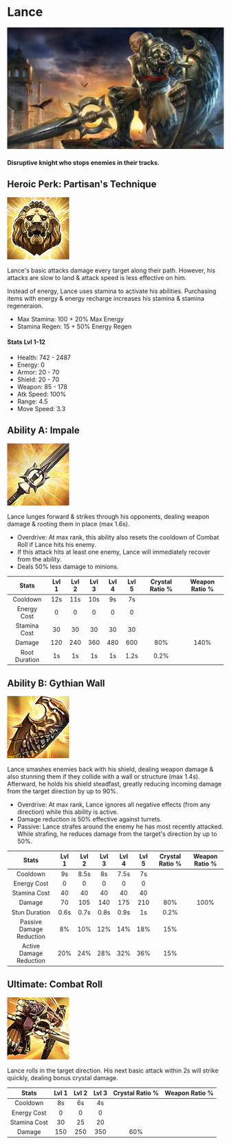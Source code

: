 # Lance

![](../../.gitbook/assets/image%20%28194%29.png)

#### Disruptive knight who stops enemies in their tracks.

## Heroic Perk: Partisan's Technique

![Partisan&apos;s Technique](../../.gitbook/assets/image%20%28385%29.png)

Lance's basic attacks damage every target along their path. However, his attacks are slow to land & attack speed is less effective on him.

Instead of energy, Lance uses stamina to activate his abilities. Purchasing items with energy & energy recharge increases his stamina & stamina regeneraion.

* Max Stamina: 100 + 20% Max Energy
* Stamina Regen: 15 + 50% Energy Regen

#### Stats Lvl 1-12

* Health: 742 - 2487
* Energy: 0
* Armor: 20 - 70
* Shield: 20 - 70
* Weapon: 85 - 178
* Atk Speed: 100%
* Range: 4.5
* Move Speed: 3.3

## Ability A: Impale

![Impale](../../.gitbook/assets/image%20%28154%29.png)

Lance lunges forward & strikes through his opponents, dealing weapon damage & rooting them in place \(max 1.6s\).

* Overdrive: At max rank, this ability also resets the cooldown of Combat Roll if Lance hits his enemy.
* If this attack hits at least one enemy, Lance will immediately recover from the ability.
* Deals 50% less damage to minions.

| Stats | Lvl 1 | Lvl 2 | Lvl 3 | Lvl 4 | Lvl 5 | Crystal      Ratio % | Weapon     Ratio % |
| :---: | :---: | :---: | :---: | :---: | :---: | :---: | :---: |
| Cooldown | 12s | 11s | 10s | 9s | 7s |  |  |
| Energy       Cost | 0 | 0 | 0 | 0 | 0 |  |  |
| Stamina    Cost | 30 | 30 | 30 | 30 | 30 |  |  |
| Damage | 120 | 240 | 360 | 480 | 600 | 80% | 140% |
| Root           Duration | 1s | 1s | 1s | 1s | 1.2s | 0.2% |  |

## Ability B: Gythian Wall

![Gythian Wall](../../.gitbook/assets/image%20%2858%29.png)

Lance smashes enemies back with his shield, dealing weapon damage & also stunning them if they collide with a wall or structure \(max 1.4s\). Afterward, he holds his shield steadfast, greatly reducing incoming damage from the target direction by up to 90%.

* Overdrive: At max rank, Lance ignores all negative effects \(from any direction\) while this ability is active.
* Damage reduction is 50% effective against turrets.
* Passive: Lance strafes around the enemy he has most recently attacked. While strafing, he reduces damage from the target's direction by up to 50%.

| Stats | Lvl 1 | Lvl 2 | Lvl 3 | Lvl 4 | Lvl 5 | Crystal      Ratio % | Weapon     Ratio % |
| :---: | :---: | :---: | :---: | :---: | :---: | :---: | :---: |
| Cooldown | 9s | 8.5s | 8s | 7.5s | 7s |  |  |
| Energy       Cost | 0 | 0 | 0 | 0 | 0 |  |  |
| Stamina    Cost | 40 | 40 | 40 | 40 | 40 |  |  |
| Damage | 70 | 105 | 140 | 175 | 210 | 80% | 100% |
| Stun           Duration | 0.6s | 0.7s | 0.8s | 0.9s | 1s | 0.2% |  |
| Passive     Damage   Reduction | 8% | 10% | 12% | 14% | 18% | 15% |  |
| Active        Damage   Reduction | 20% | 24% | 28% | 32% | 36% | 15% |  |

## Ultimate: Combat Roll

![Combat Roll](../../.gitbook/assets/image%20%28401%29.png)

Lance rolls in the target direction. His next basic attack within 2s will strike quickly, dealing bonus crystal damage.

| Stats | Lvl 1 | Lvl 2 | Lvl 3 | Crystal Ratio % | Weapon Ratio % |
| :---: | :---: | :---: | :---: | :---: | :---: |
| Cooldown | 8s | 6s | 4s |  |  |
| Energy Cost | 0 | 0 | 0 |  |  |
| Stamina Cost | 30 | 25 | 20 |  |  |
| Damage | 150 | 250 | 350 | 60% |  |

